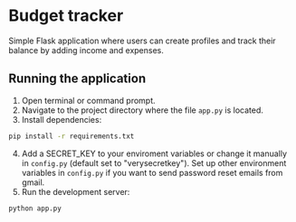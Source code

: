 # Budget tracker

Simple Flask application where users can create profiles and track their balance by adding income and expenses.

## Running the application

1. Open terminal or command prompt.
2. Navigate to the project directory where the file `app.py` is located.
3. Install dependencies: 
```bash
pip install -r requirements.txt
```
4. Add a SECRET_KEY to your enviroment variables or change it manually in `config.py` (default set to "verysecretkey").
    Set up other environment variables in `config.py` if you want to send password reset emails from gmail.
5. Run the development server:
```bash
python app.py
```



